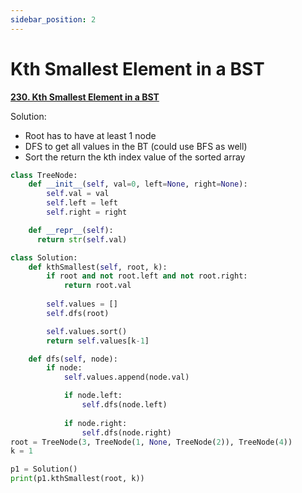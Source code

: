 ```yaml
---
sidebar_position: 2
---
```


# Kth Smallest Element in a BST

**[230. Kth Smallest Element in a BST](https://leetcode.com/problems/kth-smallest-element-in-a-bst/)**

Solution:
 - Root has to have at least 1 node
 - DFS to get all values in the BT (could use BFS as well)
 - Sort the return the kth index value of the sorted array

```python title="Output: 1"
class TreeNode:
    def __init__(self, val=0, left=None, right=None):
        self.val = val
        self.left = left
        self.right = right

    def __repr__(self):
      return str(self.val)

class Solution:
    def kthSmallest(self, root, k):
        if root and not root.left and not root.right:
            return root.val
        
        self.values = []
        self.dfs(root)

        self.values.sort()
        return self.values[k-1]

    def dfs(self, node):
        if node:
            self.values.append(node.val)

            if node.left:
                self.dfs(node.left)
            
            if node.right:
                self.dfs(node.right)
root = TreeNode(3, TreeNode(1, None, TreeNode(2)), TreeNode(4)) 
k = 1

p1 = Solution()
print(p1.kthSmallest(root, k))
```